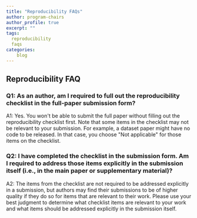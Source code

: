 ```yaml
---
title: "Reproducibility FAQs"
author: program-chairs
author_profile: true
excerpt: ""
tags:
  reproducibility
  faqs
categories:
    blog
---
```


## Reproducibility FAQ

### Q1: As an author, am I required to full out the reproducibility checklist in the full-paper submission form? 

A1: Yes. You won't be able to submit the full paper without filling out the reproducibility checklist first. Note that some items in the checklist may not be relevant to your submission. For example, a dataset paper might have no code to be released. In that case, you choose "Not applicable" for those items on the checklist.

### Q2: I have completed the checklist in the submission form. Am I required to address those items explicitly in the submission itself (i.e., in the main paper or supplementary material)?

A2: The items from the checklist are not required to be addressed explicitly in a submission, but authors may find their submissions to be of higher quality if they do so for items that are relevant to their work. Please use your best judgment to determine what checklist items are relevant to your work and what items should be addressed explicitly in the submission itself.
